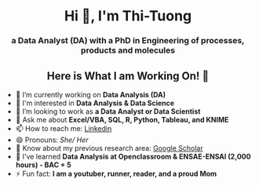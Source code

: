 <h1 align="center">Hi 👋, I'm Thi-Tuong</h1>
<h3 align="center">a Data Analyst (DA) with a PhD in Engineering of processes, products and molecules</h3>

<h2 align="center">Here is What I am Working On! 👋</h2>

- 🔭 I’m currently working on **Data Analysis (DA)**
- 📝 I'm interested in **Data Analysis & Data Science**
- 👯 I’m looking to work as **a Data Analyst or Data Scientist**
- 💬 Ask me about **Excel/VBA, SQL, R, Python, Tableau, and KNIME**
- 📫 How to reach me: [Linkedin](https://www.linkedin.com/in/thi-tuong-le/)
- 😄 Pronouns: *She/ Her*
- 📄 Know about my previous research area: [Google Scholar](https://scholar.google.fr/citations?user=i3I1IxwAAAAJ&hl=fr&oi=sra)
- 🌱 I've learned **Data Analysis at Openclassroom & ENSAE-ENSAI (2,000 hours) - BAC + 5**
- ⚡ Fun fact: **I am a youtuber, runner, reader, and a proud Mom**
